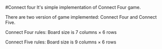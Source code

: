 #Connect four
It's simple implementation of Connect Four game.

There are two version of game implemented: Connect Four and Connect Five.

Connect Four rules:
Board size is 7 columns × 6 rows

Connect Five rules:
Board size is 9 columns × 6 rows